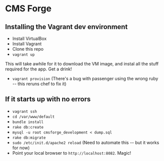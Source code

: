 CMS Forge
=========

Installing the Vagrant dev environment
--------------------------------------

* Install VirtualBox
* Install Vagrant
* Clone this repo
* `vagrant up`

This will take awhile for it to download the VM image,
and instal all the stuff required for the app. Get a drink!

* `vagrant provision` (There's a bug with passenger using the wrong ruby -- this reruns chef to fix it)

If it starts up with no errors
------------------------------

* `vagrant ssh`
* `cd /var/www/default`
* `bundle install`
* `rake db:create`
* `mysql -u root cmsforge_development < dump.sql`
* `rake db:migrate`
* `sudo /etc/init.d/apache2 reload` (Need to automate this -- but it works for now)
* Point your local browser to `http://localhost:8082`. Magic!

